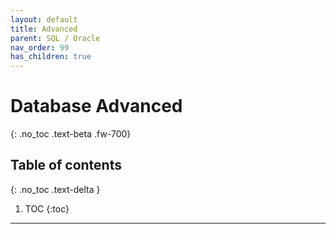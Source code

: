 ```yaml
---
layout: default
title: Advanced
parent: SQL / Oracle
nav_order: 99
has_children: true
---
```


# Database Advanced
{: .no_toc .text-beta .fw-700}

## Table of contents
{: .no_toc .text-delta }

1. TOC
{:toc}

---
